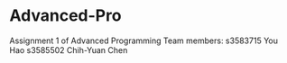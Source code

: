 # Advanced-Pro
Assignment 1 of Advanced Programming
Team members:
s3583715 You Hao
s3585502 Chih-Yuan Chen
